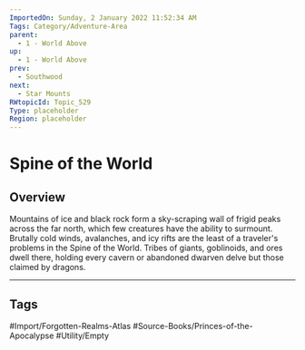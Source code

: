 ```yaml
---
ImportedOn: Sunday, 2 January 2022 11:52:34 AM
Tags: Category/Adventure-Area
parent:
  - 1 - World Above
up:
  - 1 - World Above
prev:
  - Southwood
next:
  - Star Mounts
RWtopicId: Topic_529
Type: placeholder
Region: placeholder
---
```

# Spine of the World
## Overview
Mountains of ice and black rock form a sky-scraping wall of frigid peaks across the far north, which few creatures have the ability to surmount. Brutally cold winds, avalanches, and icy rifts are the least of a traveler's problems in the Spine of the World. Tribes of giants, goblinoids, and ores dwell there, holding every cavern or abandoned dwarven delve but those claimed by dragons.


---
## Tags
#Import/Forgotten-Realms-Atlas #Source-Books/Princes-of-the-Apocalypse #Utility/Empty

